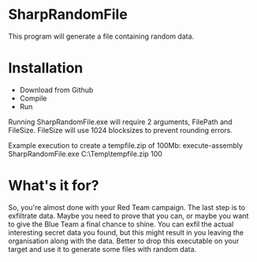 # SharpRandomFile
This program will generate a file containing random data.

# Installation

- Download from Github
- Compile
- Run

Running SharpRandomFile.exe will require 2 arguments, FilePath and FileSize.
FileSize will use 1024 blocksizes to prevent rounding errors.

Example execution to create a tempfile.zip of 100Mb:
  execute-assembly SharpRandomFile.exe C:\Temp\tempfile.zip 100

# What's it for?
So, you're almost done with your Red Team campaign. The last step is to exfiltrate data. Maybe you need to prove that you can, or maybe you want to give the Blue Team a final chance to shine. You can exfil the actual interesting secret data you found, but this might result in you leaving the organisation along with the data. Better to drop this executable on your target and use it to generate some files with random data.
